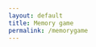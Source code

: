 ```yaml
---
layout: default
title: Memory game
permalink: /memorygame
---
```

<html lang="en">
<head>
<meta charset="UTF-8">
<meta name="viewport" content="width=device-width, initial-scale=1.0">
<title>Emoji Memory Game</title>
<style>
  .grid {
    display: grid;
    grid-template-columns: repeat(4, 1fr);
    gap: 10px;
    margin: 20px auto;
    max-width: 600px;
  }
  .card {
    display: flex;
    justify-content: center;
    align-items: center;
    height: 100px;
    background-color: #f0f0f0;
    font-size: 2rem;
    cursor: pointer;
  }
  .hidden {
    background-color: #9e9e9e;
  }
</style>
</head>
<body>
<div id="game" class="grid"></div>

<script>
const emojis = ['🇦🇺', '🇧🇷', '🇨🇦', '🇩🇪', '🇫🇷', '🇬🇧', '🇮🇹', '🇯🇵', '🇰🇷', '🇲🇽', '🇳🇱', '🇷🇺' '🇸🇪', '🇺🇸', '🇿🇦', '🇨🇳'];
let selectedEmojis = emojis.slice(0, 8); 
selectedEmojis = [...selectedEmojis, ...selectedEmojis]; 
selectedEmojis.sort(() => 0.5 - Math.random()); 

const game = document.getElementById('game');
let hasFlippedCard = false;
let lockBoard = false;
let firstCard, secondCard;

function createBoard() {
  for (let i = 0; i < 16; i++) {
    const card = document.createElement('div');
    card.classList.add('card', 'hidden');
    card.setAttribute('data-emoji', selectedEmojis[i]);
    card.addEventListener('click', flipCard);
    game.appendChild(card);
  }
}

function flipCard() {
  if (lockBoard) return;
  if (this === firstCard) return;

  this.classList.remove('hidden');
  this.innerHTML = this.getAttribute('data-emoji');

  if (!hasFlippedCard) {
    hasFlippedCard = true;
    firstCard = this;
    return;
  }

  secondCard = this;
  checkForMatch();
}

function checkForMatch() {
  const isMatch = firstCard.getAttribute('data-emoji') === secondCard.getAttribute('data-emoji');
  isMatch ? disableCards() : unflipCards();
}

function disableCards() {
  firstCard.removeEventListener('click', flipCard);
  secondCard.removeEventListener('click', flipCard);
  resetBoard();
}

function unflipCards() {
  lockBoard = true;

  setTimeout(() => {
    firstCard.classList.add('hidden');
    secondCard.classList.add('hidden');
    firstCard.innerHTML = '';
    secondCard.innerHTML = '';
    resetBoard();
  }, 1500);
}

function resetBoard() {
  [hasFlippedCard, lockBoard] = [false, false];
  [firstCard, secondCard] = [null, null];
}

createBoard();
</script>
</body>
</html>
